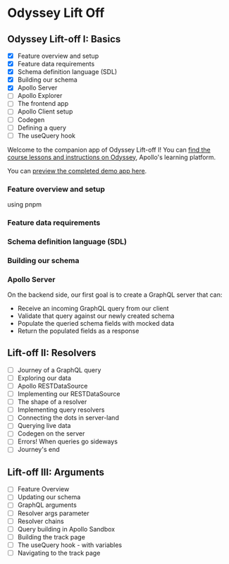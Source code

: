 # Odyssey Lift Off

## Odyssey Lift-off I: Basics

- [x] Feature overview and setup
- [x] Feature data requirements
- [x] Schema definition language (SDL)
- [x] Building our schema
- [x] Apollo Server
- [ ] Apollo Explorer
- [ ] The frontend app
- [ ] Apollo Client setup
- [ ] Codegen
- [ ] Defining a query
- [ ] The useQuery hook

Welcome to the companion app of Odyssey Lift-off I! You can [find the course lessons and instructions on Odyssey](https://odyssey.apollographql.com/lift-off-part1), Apollo's learning platform.

You can [preview the completed demo app here](https://odyssey-catstronauts.netlify.app/).

### Feature overview and setup

using pnpm

### Feature data requirements

### Schema definition language (SDL)

### Building our schema

### Apollo Server

On the backend side, our first goal is to create a GraphQL server that can:

- Receive an incoming GraphQL query from our client
- Validate that query against our newly created schema
- Populate the queried schema fields with mocked data
- Return the populated fields as a response

## Lift-off II: Resolvers

- [ ] Journey of a GraphQL query
- [ ] Exploring our data
- [ ] Apollo RESTDataSource
- [ ] Implementing our RESTDataSource
- [ ] The shape of a resolver
- [ ] Implementing query resolvers
- [ ] Connecting the dots in server-land
- [ ] Querying live data
- [ ] Codegen on the server
- [ ] Errors! When queries go sideways
- [ ] Journey's end

## Lift-off III: Arguments

- [ ] Feature Overview
- [ ] Updating our schema
- [ ] GraphQL arguments
- [ ] Resolver args parameter
- [ ] Resolver chains
- [ ] Query building in Apollo Sandbox
- [ ] Building the track page
- [ ] The useQuery hook - with variables
- [ ] Navigating to the track page
